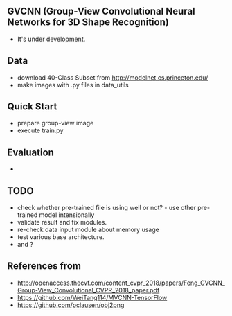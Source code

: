 ## GVCNN (Group-View Convolutional Neural Networks for 3D Shape Recognition)
- It's under development.

## Data
- download 40-Class Subset from http://modelnet.cs.princeton.edu/
- make images with .py files in data_utils

## Quick Start
- prepare group-view image
- execute train.py

## Evaluation
-

## TODO
- check whether pre-trained file is using well or not? - use other pre-trained model intensionally
- validate result and fix modules.
- re-check data input module about memory usage
- test various base architecture.
- and ?

## References from
- http://openaccess.thecvf.com/content_cvpr_2018/papers/Feng_GVCNN_Group-View_Convolutional_CVPR_2018_paper.pdf
- https://github.com/WeiTang114/MVCNN-TensorFlow
- https://github.com/pclausen/obj2png
